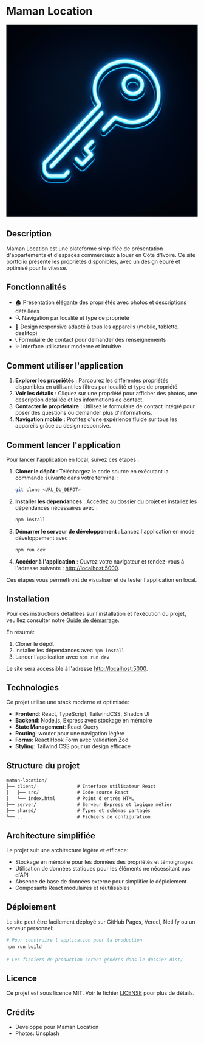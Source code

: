 # Maman Location

![Logo Maman Location](./generated-icon.png)

## Description

Maman Location est une plateforme simplifiée de présentation d'appartements et d'espaces commerciaux à louer en Côte d'Ivoire. Ce site portfolio présente les propriétés disponibles, avec un design épuré et optimisé pour la vitesse.

## Fonctionnalités

- 🏠 Présentation élégante des propriétés avec photos et descriptions détaillées
- 🔍 Navigation par localité et type de propriété
- 📱 Design responsive adapté à tous les appareils (mobile, tablette, desktop)
- 📞 Formulaire de contact pour demander des renseignements
- ✨ Interface utilisateur moderne et intuitive

## Comment utiliser l'application

1. **Explorer les propriétés** : Parcourez les différentes propriétés disponibles en utilisant les filtres par localité et type de propriété.
2. **Voir les détails** : Cliquez sur une propriété pour afficher des photos, une description détaillée et les informations de contact.
3. **Contacter le propriétaire** : Utilisez le formulaire de contact intégré pour poser des questions ou demander plus d'informations.
4. **Navigation mobile** : Profitez d'une expérience fluide sur tous les appareils grâce au design responsive.

## Comment lancer l'application

Pour lancer l'application en local, suivez ces étapes :

1. **Cloner le dépôt** : Téléchargez le code source en exécutant la commande suivante dans votre terminal :
   ```bash
   git clone <URL_DU_DEPOT>
   ```
2. **Installer les dépendances** : Accédez au dossier du projet et installez les dépendances nécessaires avec :
   ```bash
   npm install
   ```
3. **Démarrer le serveur de développement** : Lancez l'application en mode développement avec :
   ```bash
   npm run dev
   ```
4. **Accéder à l'application** : Ouvrez votre navigateur et rendez-vous à l'adresse suivante :
   [http://localhost:5000](http://localhost:5000).

Ces étapes vous permettront de visualiser et de tester l'application en local.

## Installation

Pour des instructions détaillées sur l'installation et l'exécution du projet, veuillez consulter notre [Guide de démarrage](./GETTING_STARTED.md).

En résumé:

1. Cloner le dépôt
2. Installer les dépendances avec `npm install`
3. Lancer l'application avec `npm run dev`

Le site sera accessible à l'adresse [http://localhost:5000](http://localhost:5000).

## Technologies

Ce projet utilise une stack moderne et optimisée:

- **Frontend**: React, TypeScript, TailwindCSS, Shadcn UI
- **Backend**: Node.js, Express avec stockage en mémoire
- **State Management**: React Query
- **Routing**: wouter pour une navigation légère
- **Forms**: React Hook Form avec validation Zod
- **Styling**: Tailwind CSS pour un design efficace

## Structure du projet

```
maman-location/
├── client/               # Interface utilisateur React
│   ├── src/              # Code source React
│   └── index.html        # Point d'entrée HTML
├── server/               # Serveur Express et logique métier
├── shared/               # Types et schémas partagés
└── ...                   # Fichiers de configuration
```

## Architecture simplifiée

Le projet suit une architecture légère et efficace:
- Stockage en mémoire pour les données des propriétés et témoignages
- Utilisation de données statiques pour les éléments ne nécessitant pas d'API
- Absence de base de données externe pour simplifier le déploiement
- Composants React modulaires et réutilisables

## Déploiement

Le site peut être facilement déployé sur GitHub Pages, Vercel, Netlify ou un serveur personnel:

```bash
# Pour construire l'application pour la production
npm run build

# Les fichiers de production seront générés dans le dossier dist/
```

## Licence

Ce projet est sous licence MIT. Voir le fichier [LICENSE](./LICENSE) pour plus de détails.

## Crédits

- Développé pour Maman Location
- Photos: Unsplash